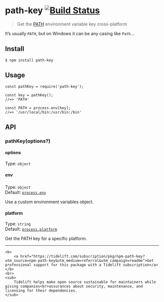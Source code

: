 path-key [![Build Status](https://travis-ci.org/sindresorhus/path-key.svg?branch=master)](https://travis-ci.org/sindresorhus/path-key)
======================================================================================================================================

> Get the [PATH](https://en.wikipedia.org/wiki/PATH_(variable)) environment variable key cross-platform

It’s usually `PATH`, but on Windows it can be any casing like `Path`…

Install
-------

    $ npm install path-key

Usage
-----

    const pathKey = require('path-key');

    const key = pathKey();
    //=> 'PATH'

    const PATH = process.env[key];
    //=> '/usr/local/bin:/usr/bin:/bin'

API
---

### pathKey(options?)

#### options

Type: `object`

##### env

Type: `object`  
Default: [`process.env`](https://nodejs.org/api/process.html#process_process_env)

Use a custom environment variables object.

#### platform

Type: `string`  
Default: [`process.platform`](https://nodejs.org/api/process.html#process_process_platform)

Get the PATH key for a specific platform.

------------------------------------------------------------------------

    <b>
        <a href="https://tidelift.com/subscription/pkg/npm-path-key?utm_source=npm-path-key&utm_medium=referral&utm_campaign=readme">Get professional support for this package with a Tidelift subscription</a>
    </b>
    <br>
    <sub>
        Tidelift helps make open source sustainable for maintainers while giving companies<br>assurances about security, maintenance, and licensing for their dependencies.
    </sub>

